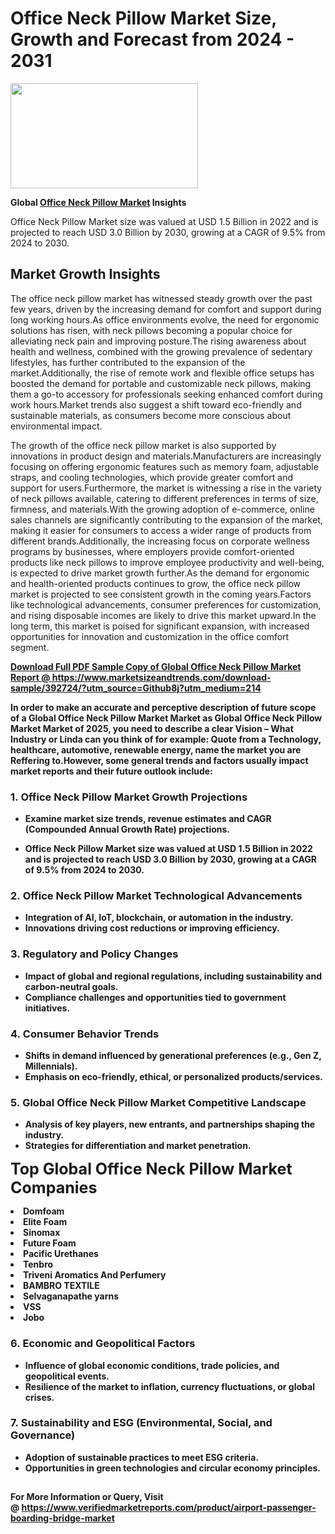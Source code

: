 <H1>Office Neck Pillow Market Size, Growth and Forecast from 2024 - 2031</H1><img class="aligncenter size-medium wp-image-584254" src="https://thirdeyenews.in/wp-content/uploads/2024/09/Global-Market-Research-300x168.jpeg" alt="" width="300" height="168" /><p><strong>Global&nbsp;<a href="https://www.marketsizeandtrends.com/download-sample/392724/?utm_source=Github8j?utm_medium=214">Office Neck Pillow Market</a> Insights</strong></p><p>Office Neck Pillow Market size was valued at USD 1.5 Billion in 2022 and is projected to reach USD 3.0 Billion by 2030, growing at a CAGR of 9.5% from 2024 to 2030.</p><p><h2>Market Growth Insights</h2> <p>The office neck pillow market has witnessed steady growth over the past few years, driven by the increasing demand for comfort and support during long working hours.As office environments evolve, the need for ergonomic solutions has risen, with neck pillows becoming a popular choice for alleviating neck pain and improving posture.The rising awareness about health and wellness, combined with the growing prevalence of sedentary lifestyles, has further contributed to the expansion of the market.Additionally, the rise of remote work and flexible office setups has boosted the demand for portable and customizable neck pillows, making them a go-to accessory for professionals seeking enhanced comfort during work hours.Market trends also suggest a shift toward eco-friendly and sustainable materials, as consumers become more conscious about environmental impact.</p> <p><strong><a href="#"></a></strong></p> <p>The growth of the office neck pillow market is also supported by innovations in product design and materials.Manufacturers are increasingly focusing on offering ergonomic features such as memory foam, adjustable straps, and cooling technologies, which provide greater comfort and support for users.Furthermore, the market is witnessing a rise in the variety of neck pillows available, catering to different preferences in terms of size, firmness, and materials.With the growing adoption of e-commerce, online sales channels are significantly contributing to the expansion of the market, making it easier for consumers to access a wider range of products from different brands.Additionally, the increasing focus on corporate wellness programs by businesses, where employers provide comfort-oriented products like neck pillows to improve employee productivity and well-being, is expected to drive market growth further.As the demand for ergonomic and health-oriented products continues to grow, the office neck pillow market is projected to see consistent growth in the coming years.Factors like technological advancements, consumer preferences for customization, and rising disposable incomes are likely to drive this market upward.In the long term, this market is poised for significant expansion, with increased opportunities for innovation and customization in the office comfort segment.</p> <p><strong><a href="#"></p><p><span class=""><strong>Download Full PDF Sample Copy of Global Office Neck Pillow Market Report</strong> @ <a href="https://www.marketsizeandtrends.com/download-sample/392724/?utm_source=Github8j?utm_medium=214" target="_blank">https://www.marketsizeandtrends.com/download-sample/392724/?utm_source=Github8j?utm_medium=214</a></span></p><p>In order to make an accurate and perceptive description of future scope of a Global&nbsp;Office Neck Pillow Market Market as Global&nbsp;Office Neck Pillow Market Market of 2025, you need to describe a clear Vision &ndash; What Industry or Linda can you think of for example: Quote from a Technology, healthcare, automotive, renewable energy, name the market you are Reffering to.However, some general trends and factors usually impact market reports and their future outlook include:</p><h3>1.&nbsp;<strong>Office Neck Pillow Market Growth Projections</strong></h3><ul><li>Examine market size trends, revenue estimates and CAGR (Compounded Annual Growth Rate) projections.</li><li><p>Office Neck Pillow Market size was valued at USD 1.5 Billion in 2022 and is projected to reach USD 3.0 Billion by 2030, growing at a CAGR of 9.5% from 2024 to 2030.</p></li></ul><h3>2.&nbsp;<strong>Office Neck Pillow Market Technological Advancements</strong></h3><ul><li>Integration of AI, IoT, blockchain, or automation in the industry.</li><li>Innovations driving cost reductions or improving efficiency.</li></ul><h3>3.&nbsp;<strong>Regulatory and Policy Changes</strong></h3><ul><li>Impact of global and regional regulations, including sustainability and carbon-neutral goals.</li><li>Compliance challenges and opportunities tied to government initiatives.</li></ul><h3>4.&nbsp;<strong>Consumer Behavior Trends</strong></h3><ul><li>Shifts in demand influenced by generational preferences (e.g., Gen Z, Millennials).</li><li>Emphasis on eco-friendly, ethical, or personalized products/services.</li></ul><h3>5.&nbsp;<strong>Global Office Neck Pillow Market Competitive Landscape</strong></h3><ul><li>Analysis of key players, new entrants, and partnerships shaping the industry.</li><li>Strategies for differentiation and market penetration.</li></ul><p data-pm-slice="1 1 []"><span style="color: inherit; font-family: inherit; font-size: 25px;">Top Global Office Neck Pillow Market Companies</span></p><div class="" data-test-id=""><p><li>Domfoam</li><li> Elite Foam</li><li> Sinomax</li><li> Future Foam</li><li> Pacific Urethanes</li><li> Tenbro</li><li> Triveni Aromatics And Perfumery</li><li> BAMBRO TEXTILE</li><li> Selvaganapathe yarns</li><li> VSS</li><li> Jobo</li></p></div><h3>6.&nbsp;<strong>Economic and Geopolitical Factors</strong></h3><ul><li>Influence of global economic conditions, trade policies, and geopolitical events.</li><li>Resilience of the market to inflation, currency fluctuations, or global crises.</li></ul><h3>7.&nbsp;<strong>Sustainability and ESG (Environmental, Social, and Governance)</strong></h3><ul><li>Adoption of sustainable practices to meet ESG criteria.</li><li>Opportunities in green technologies and circular economy principles.</li></ul><h2><strong style="font-size: 14px;">For More Information or Query, Visit @&nbsp;</strong><a style="background-color: #ffffff; font-size: 14px;" href="https://www.marketsizeandtrends.com/report/office-neck-pillow-market/" target="_blank">https://www.verifiedmarketreports.com/product/airport-passenger-boarding-bridge-market</a></h2>